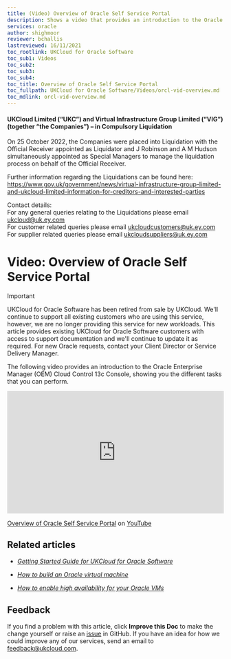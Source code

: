 ```yaml
---
title: (Video) Overview of Oracle Self Service Portal
description: Shows a video that provides an introduction to the Oracle Self Service Portal
services: oracle
author: shighmoor
reviewer: bchallis
lastreviewed: 16/11/2021
toc_rootlink: UKCloud for Oracle Software
toc_sub1: Videos
toc_sub2:
toc_sub3:
toc_sub4:
toc_title: Overview of Oracle Self Service Portal
toc_fullpath: UKCloud for Oracle Software/Videos/orcl-vid-overview.md
toc_mdlink: orcl-vid-overview.md
---
```


#### UKCloud Limited (“UKC”) and Virtual Infrastructure Group Limited (“VIG”) (together “the Companies”) – in Compulsory Liquidation

On 25 October 2022, the Companies were placed into Liquidation with the Official Receiver appointed as Liquidator and J Robinson and A M Hudson simultaneously appointed as Special Managers to manage the liquidation process on behalf of the Official Receiver.

Further information regarding the Liquidations can be found here: <https://www.gov.uk/government/news/virtual-infrastructure-group-limited-and-ukcloud-limited-information-for-creditors-and-interested-parties>

Contact details:<br>
For any general queries relating to the Liquidations please email <ukcloud@uk.ey.com><br>
For customer related queries please email <ukcloudcustomers@uk.ey.com><br>
For supplier related queries please email <ukcloudsuppliers@uk.ey.com>

# Video: Overview of Oracle Self Service Portal

> [!IMPORTANT]
> UKCloud for Oracle Software has been retired from sale by UKCloud. We'll continue to support all existing customers who are using this service, however, we are no longer providing this service for new workloads. This article provides existing UKCloud for Oracle Software customers with access to support documentation and we'll continue to update it as required. For new Oracle requests, contact your Client Director or Service Delivery Manager.

The following video provides an introduction to the Oracle Enterprise Manager (OEM) Cloud Control 13c Console, showing you the different tasks that you can perform.

<div class="row">
  <div class="col-md-10">
    <div style="padding:56.25% 0 0 0;position:relative;">
      <iframe src="https://www.youtube.com/embed/1tBv7dVDzbw" style="position:absolute;top:0;left:0;width:100%;height:100%;" frameborder="0" allow="accelerometer; autoplay; encrypted-media; gyroscope; picture-in-picture" allowfullscreen></iframe>
    </div>
    <p><a href="https://www.youtube.com/watch?v=1tBv7dVDzbw">Overview of Oracle Self Service Portal</a> on <a href="https://www.youtube.com/channel/UCnlFUyOWcS4iE_HK-ZEcNGw">YouTube</a>
  </div>
</div>

## Related articles

- [*Getting Started Guide for UKCloud for Oracle Software*](orcl-gs.md)

- [*How to build an Oracle virtual machine*](orcl-how-build-vm.md)

- [*How to enable high availability for your Oracle VMs*](orcl-how-enable-ha.md)

## Feedback

If you find a problem with this article, click **Improve this Doc** to make the change yourself or raise an [issue](https://github.com/UKCloud/documentation/issues) in GitHub. If you have an idea for how we could improve any of our services, send an email to <feedback@ukcloud.com>.
